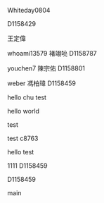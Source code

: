 Whiteday0804


D1158429

王定偉


whoami13579 褚翊喨 D1158787

youchen7 陳宗佑 D1158801

weber 馮柏瑋 D1158459

hello chu
test

hello world

test

test
c8763

hello
test

1111
D1158459

D1158459

 main

